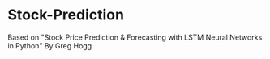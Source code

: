 # Stock-Prediction
Based on "Stock Price Prediction &amp; Forecasting with LSTM Neural Networks in Python" By Greg Hogg
